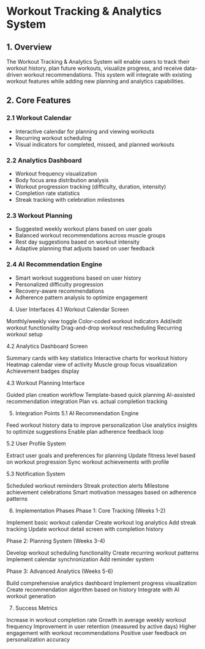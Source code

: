 # Workout Tracking & Analytics System

## 1. Overview

The Workout Tracking & Analytics System will enable users to track their workout history, plan future workouts, visualize progress, and receive data-driven workout recommendations. This system will integrate with existing workout features while adding new planning and analytics capabilities.

## 2. Core Features

### 2.1 Workout Calendar
- Interactive calendar for planning and viewing workouts
- Recurring workout scheduling
- Visual indicators for completed, missed, and planned workouts

### 2.2 Analytics Dashboard
- Workout frequency visualization
- Body focus area distribution analysis
- Workout progression tracking (difficulty, duration, intensity)
- Completion rate statistics
- Streak tracking with celebration milestones

### 2.3 Workout Planning
- Suggested weekly workout plans based on user goals
- Balanced workout recommendations across muscle groups
- Rest day suggestions based on workout intensity
- Adaptive planning that adjusts based on user feedback

### 2.4 AI Recommendation Engine
- Smart workout suggestions based on user history
- Personalized difficulty progression
- Recovery-aware recommendations
- Adherence pattern analysis to optimize engagement


4. User Interfaces
4.1 Workout Calendar Screen

Monthly/weekly view toggle
Color-coded workout indicators
Add/edit workout functionality
Drag-and-drop workout rescheduling
Recurring workout setup

4.2 Analytics Dashboard Screen

Summary cards with key statistics
Interactive charts for workout history
Heatmap calendar view of activity
Muscle group focus visualization
Achievement badges display

4.3 Workout Planning Interface

Guided plan creation workflow
Template-based quick planning
AI-assisted recommendation integration
Plan vs. actual completion tracking

5. Integration Points
5.1 AI Recommendation Engine

Feed workout history data to improve personalization
Use analytics insights to optimize suggestions
Enable plan adherence feedback loop

5.2 User Profile System

Extract user goals and preferences for planning
Update fitness level based on workout progression
Sync workout achievements with profile

5.3 Notification System

Scheduled workout reminders
Streak protection alerts
Milestone achievement celebrations
Smart motivation messages based on adherence patterns

6. Implementation Phases
Phase 1: Core Tracking (Weeks 1-2)

Implement basic workout calendar
Create workout log analytics
Add streak tracking
Update workout detail screen with completion history

Phase 2: Planning System (Weeks 3-4)

Develop workout scheduling functionality
Create recurring workout patterns
Implement calendar synchronization
Add reminder system

Phase 3: Advanced Analytics (Weeks 5-6)

Build comprehensive analytics dashboard
Implement progress visualization
Create recommendation algorithm based on history
Integrate with AI workout generation

7. Success Metrics

Increase in workout completion rate
Growth in average weekly workout frequency
Improvement in user retention (measured by active days)
Higher engagement with workout recommendations
Positive user feedback on personalization accuracy